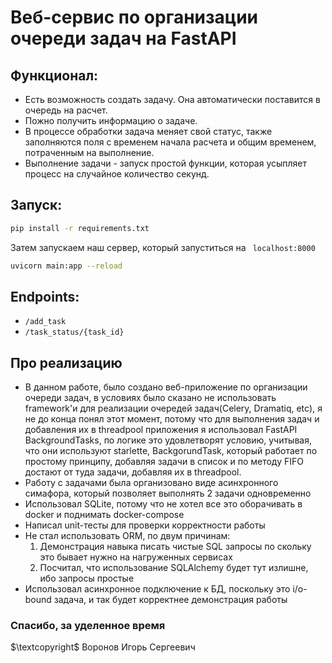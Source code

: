 # Веб-сервис по организации очереди задач на FastAPI  
## Функционал:  
* Есть возможность создать задачу. Она автоматически поставится в очередь на расчет.
* Пожно получить информацию о задаче.
* В процессе обработки задача меняет свой статус, также заполняются поля с временем начала расчета и общим временем, потраченным на выполнение.
* Выполнение задачи - запуск простой функции, которая усыпляет процесс на случайное количество секунд.  
## Запуск:
``` bash
pip install -r requirements.txt
```
Затем запускаем наш сервер, который запуститься на ` localhost:8000`  
```bash
uvicorn main:app --reload
```
## Endpoints:
* `/add_task`
* `/task_status/{task_id}`
## Про реализацию
* В данном работе, было создано веб-приложение по организации очереди задач,
в условиях было сказано не использовать framework'и для реализации очередей задач(Celery, Dramatiq, etc),
я не до конца понял этот момент, потому что для выполнения задач и добавления их в threadpool приложения 
я использовал FastAPI BackgroundTasks, по логике это удовлетворят условию, учитывая, что они используют starlette,
BackgorundTask, который работает по простому принципу, добавляя задачи в список и по методу FIFO 
достают от туда задачи, добавляя их в threadpool.
* Работу с задачами была организовано виде асинхронного симафора, который позволяет выполнять 2 задачи одновременно
* Использовал SQLite, потому что не хотел все это оборачивать в docker и поднимать docker-compose
* Написал unit-тесты для проверки корректности работы 
* Не стал использовать ORM, по двум причинам: 
  1. Демонстрация навыка писать чистые SQL запросы по скольку это
  бывает нужно на нагруженных сервисах
  2. Посчитал, что использование SQLAlchemy будет тут излишне, ибо запросы простые
* Использовал асинхронное подключение к БД, поскольку это i/o-bound задача, и так будет корректнее демонстрация работы

### Спасибо, за уделенное время
$\textcopyright$ Воронов Игорь Сергеевич 

